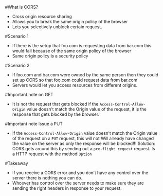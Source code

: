 #What is CORS?
* Cross origin resource sharing
* Allows you to break the same origin policy of the browser
* Lets you selectively unblock certain request.

#Scenario 1
* If there is the setup that foo.com is requesting data from bar.com this would fail because of the same origin 
policy of the browser
* Same origin policy is a security policy

#Scenario 2
* If foo.com and bar.com were owned by the same person then they could set up CORS so that foo.com could request data
 from bar.com
* Servers would let you access resources from different origins. 
 
#Important note on GET
* It is not the request that gets blocked if the `Access-Control-Allow-Origin` value doesn't match the Origin value 
of the request, it is the response that gets blocked by the browser.

#Important note Issue a PUT
* If the `Access-Control-Allow-Origin` value doesn't match the Origin value of the request on a `PUT` request, this 
will not  Will already have changed the value on the server as only the response will be blocked!!!
Solution: CORS gets around this by sending out a `pre-flight request` request. Is a HTTP request with the method `Option`

#Takeaway
* If you receive a CORS error and you don't have any control over the server there is nothing you can do.
* Whoever has control over the server needs to make sure they are sending the right headers in response to your 
request.